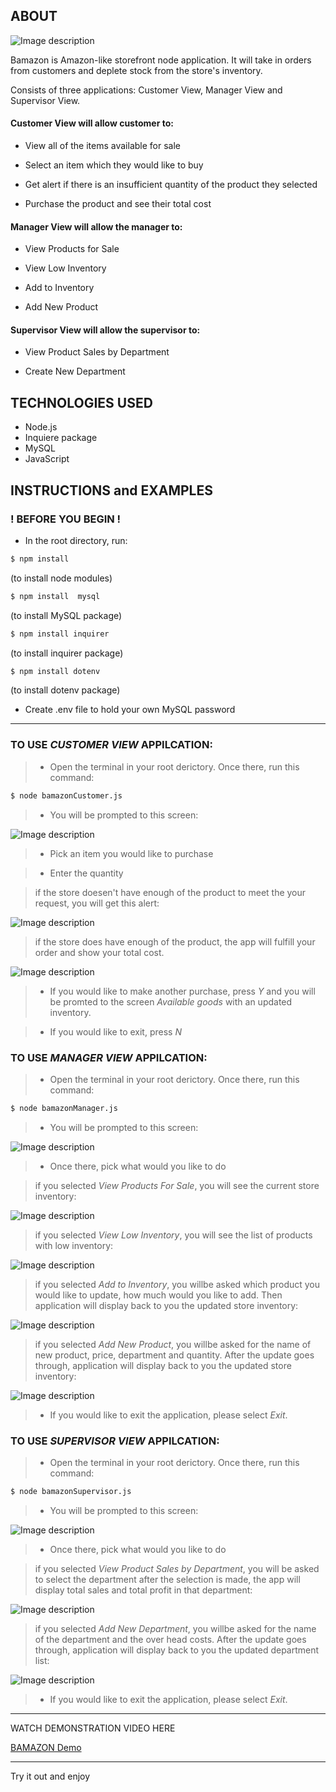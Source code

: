 
## ABOUT
![Image description](img/BAMAZON.png)

Bamazon is Amazon-like storefront node application. It will take in orders from customers and deplete stock from the store's inventory. 

Consists of three applications: Customer View, Manager View and Supervisor View.

#### Customer View will allow customer to:

 - View all of the items available for sale

 - Select an item which they would like to buy

 - Get alert if there is an insufficient quantity of the product they selected

 - Purchase the product and see their total cost

#### Manager View will allow the manager to:

 - View Products for Sale

 - View Low Inventory

 - Add to Inventory

 - Add New Product

#### Supervisor View will allow the supervisor to:

 - View Product Sales by Department
 
  - Create New Department

## TECHNOLOGIES USED

- Node.js
- Inquiere package
- MySQL
- JavaScript

## INSTRUCTIONS and EXAMPLES

### ! BEFORE YOU BEGIN ! 

- In the root directory, run:
```sh
$ npm install 
```
(to install node modules)

```sh
$ npm install  mysql
```
(to install MySQL package)

```sh
$ npm install inquirer
```
(to install inquirer package)

```sh
$ npm install dotenv
```
(to install dotenv package)

- Create .env file to hold your own MySQL password
********

### TO USE _CUSTOMER VIEW_ APPILCATION:

> - Open the terminal in your root derictory. Once there, run this command:

```sh
$ node bamazonCustomer.js
```
> - You will be prompted to this screen:

![Image description](img/customer_1.png)

> - Pick an item you would like to purchase

> - Enter the quantity

> if the store doesen't have enough of the product to meet the your request, you will get this alert:

![Image description](img/customer_2.png)

>if the store does have enough of the product, the app will fulfill your order and show your total cost.

![Image description](img/customer_3.png)

> - If you would like to make another purchase, press _Y_ and you will be promted to the screen _Available goods_ with an updated inventory.

> - If you would like to exit, press _N_

### TO USE _MANAGER VIEW_ APPILCATION:

> - Open the terminal in your root derictory. Once there, run this command:

```sh
$ node bamazonManager.js
```
> - You will be prompted to this screen:

![Image description](img/manager_1.png)

> - Once there, pick what would you like to do

> if you selected _View Products For Sale_, you will see the current store inventory:

![Image description](img/manager_2.png)


> if you selected _View Low Inventory_, you will see the list of products with low inventory:

![Image description](img/manager_3.png)


> if you selected _Add to Inventory_, you willbe asked which product you would like to update, how much would you like to add. Then application will display back to you the updated store inventory:

![Image description](img/manager_4.png)

> if you selected _Add New Product_, you willbe asked for the name of new product, price, department and quantity. After the update goes through, application will display back to you the updated store inventory:

![Image description](img/manager_5.png)

> - If you would like to exit the application, please select _Exit_.

### TO USE _SUPERVISOR VIEW_ APPILCATION:

> - Open the terminal in your root derictory. Once there, run this command:

```sh
$ node bamazonSupervisor.js
```
> - You will be prompted to this screen:

![Image description](img/super_1.png)

> - Once there, pick what would you like to do

> if you selected _View Product Sales by Department_, you will be asked to select the department
>after the selection is made, the app will display total sales and total profit in that department:

![Image description](img/super_2.png)

> if you selected _Add New Department_, you willbe asked for the name of the department and the over head costs. After the update goes through, application will display back to you the updated department list:

![Image description](img/super_3.png)

> - If you would like to exit the application, please select _Exit_.



********
WATCH DEMONSTRATION VIDEO HERE

<a href="https://drive.google.com/file/d/1vGmei0ngl8F_rBbr5wKhYClJbvcuFZnK/view"  target="_blank">BAMAZON Demo</a>

********
Try it out and enjoy




